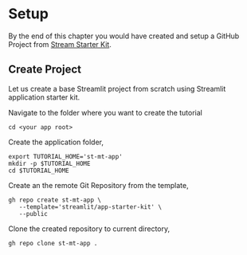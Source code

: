 # Setup

By the end of this chapter you would have created and setup a GitHub Project from [Stream Starter Kit](https://github.com/streamlit/app-starter-kit).


## Create Project

Let us create a base Streamlit project from scratch using Streamlit application starter kit.

Navigate to the folder where you want to create the tutorial

```shell
cd <your app root>
```

Create the application folder,

```shel
export TUTORIAL_HOME='st-mt-app'
mkdir -p $TUTORIAL_HOME
cd $TUTORIAL_HOME
```

Create an the remote Git Repository from the template,

```shel
gh repo create st-mt-app \
   --template='streamlit/app-starter-kit' \
   --public 
```

Clone the created repository to current directory,

```shell
gh repo clone st-mt-app .
```
